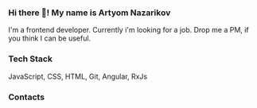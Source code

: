### Hi there 👋! My name is Artyom Nazarikov

I'm a frontend developer. Currently i'm looking for a job. Drop me a PM, if you think I can be useful.

### Tech Stack

JavaScript, CSS, HTML, Git, Angular, RxJs

### Contacts

<a href="mailto:artemnazarikov@gmail.com">
  <img src="https://image.flaticon.com/icons/svg/520/520699.svg" width="10px">
</a>
